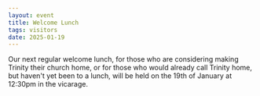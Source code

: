 ```yaml
---
layout: event
title: Welcome Lunch
tags: visitors
date: 2025-01-19
---
```


Our next regular welcome lunch, for those who are considering making Trinity 
their church home, or for those who would already call Trinity home, 
but haven't yet been to a lunch, 
will be held on the 19th of January at 12:30pm in the vicarage. 
